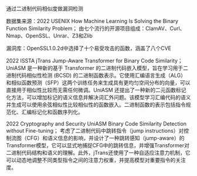 通过二进制代码相似度做漏洞检测

数据集来源：2022 USENIX How Machine Learning Is Solving the Binary Function Similarity Problem；
由七个流行的开源项目组成：ClamAV、Curl、Nmap、OpenSSL、Unrar、Z3和Zlib

漏洞库：OpenSSL1.0.2d中选择了十个易受攻击的函数，涵盖了八个CVE

2022 ISSTA jTrans Jump-Aware Transformer for Binary Code Similarity；
UniASM 是一种新的基于 Transformer 的二进制代码嵌入模型，旨在学习用于二进制代码相似性检测 (BCSD) 的二进制函数表示。它使用汇编语言生成（ALG）和相似函数预测（SFP）这两个训练任务来生成具有更均匀空间分布的向量，可以直接用于相似性比较而无需任何微调。UniASM 还提出了一种新的二元函数标记化方法，可以增加标记的语义信息并解决词汇外问题。该模型学习汇编代码的语义并生成可以使用余弦相似性比较相似性的函数嵌入。二进制函数的表示包括指令规范化、汇编标记化和函数序列化。

2022 Cryptography and Security UniASM Binary Code Similarity Detection without Fine-tuning；
考虑了二进制代码中跳转指令（jump instructions）对控制流图（CFG）和语义信息的影响，并设计了一种跳转感知（jump-aware）的Transformer模型，它可以显式地捕捉CFG中的跳转信息，并增强Transformer对二进制代码结构和语义的理解。此外，jTrans还使用了一种自适应注意力机制，它可以动态地调整不同类型指令之间的注意力权重，并提高模型对重要指令的关注度。


